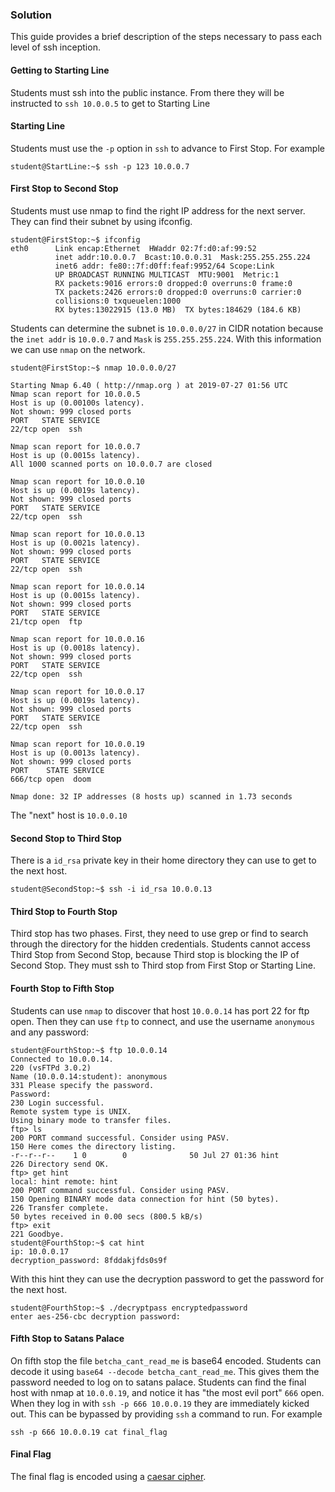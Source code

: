### Solution

This guide provides a brief description of the steps necessary to pass each level of ssh inception.

#### Getting to Starting Line

Students must ssh into the public instance. From there they will be instructed to `ssh 10.0.0.5` to get to Starting Line

#### Starting Line

Students must use the `-p` option in `ssh` to advance to First Stop.
For example

```
student@StartLine:~$ ssh -p 123 10.0.0.7
```

#### First Stop to Second Stop

Students must use nmap to find the right IP address for the next server. They can find their subnet by using ifconfig.

```
student@FirstStop:~$ ifconfig
eth0      Link encap:Ethernet  HWaddr 02:7f:d0:af:99:52
          inet addr:10.0.0.7  Bcast:10.0.0.31  Mask:255.255.255.224
          inet6 addr: fe80::7f:d0ff:feaf:9952/64 Scope:Link
          UP BROADCAST RUNNING MULTICAST  MTU:9001  Metric:1
          RX packets:9016 errors:0 dropped:0 overruns:0 frame:0
          TX packets:2426 errors:0 dropped:0 overruns:0 carrier:0
          collisions:0 txqueuelen:1000
          RX bytes:13022915 (13.0 MB)  TX bytes:184629 (184.6 KB)
```
Students can determine the subnet is `10.0.0.0/27` in CIDR notation because the `inet addr` is `10.0.0.7` and `Mask` is `255.255.255.224`.
With this information we can use `nmap` on the network.

```
student@FirstStop:~$ nmap 10.0.0.0/27

Starting Nmap 6.40 ( http://nmap.org ) at 2019-07-27 01:56 UTC
Nmap scan report for 10.0.0.5
Host is up (0.00100s latency).
Not shown: 999 closed ports
PORT   STATE SERVICE
22/tcp open  ssh

Nmap scan report for 10.0.0.7
Host is up (0.0015s latency).
All 1000 scanned ports on 10.0.0.7 are closed

Nmap scan report for 10.0.0.10
Host is up (0.0019s latency).
Not shown: 999 closed ports
PORT   STATE SERVICE
22/tcp open  ssh

Nmap scan report for 10.0.0.13
Host is up (0.0021s latency).
Not shown: 999 closed ports
PORT   STATE SERVICE
22/tcp open  ssh

Nmap scan report for 10.0.0.14
Host is up (0.0015s latency).
Not shown: 999 closed ports
PORT   STATE SERVICE
21/tcp open  ftp

Nmap scan report for 10.0.0.16
Host is up (0.0018s latency).
Not shown: 999 closed ports
PORT   STATE SERVICE
22/tcp open  ssh

Nmap scan report for 10.0.0.17
Host is up (0.0019s latency).
Not shown: 999 closed ports
PORT   STATE SERVICE
22/tcp open  ssh

Nmap scan report for 10.0.0.19
Host is up (0.0013s latency).
Not shown: 999 closed ports
PORT    STATE SERVICE
666/tcp open  doom

Nmap done: 32 IP addresses (8 hosts up) scanned in 1.73 seconds
```

The "next" host is `10.0.0.10`

#### Second Stop to Third Stop

There is a `id_rsa` private key in their home directory they can use to get to the next host.

```
student@SecondStop:~$ ssh -i id_rsa 10.0.0.13
```

#### Third Stop to Fourth Stop

Third stop has two phases. First, they need to use grep or find to search through the directory for the hidden credentials. Students cannot access Third Stop from Second Stop, because Third stop is blocking the IP of Second Stop. They must ssh to Third stop from First Stop or Starting Line.

#### Fourth Stop to Fifth Stop

Students can use `nmap` to discover that host `10.0.0.14` has port 22 for ftp open.
Then they can use `ftp` to connect, and use the username `anonymous` and any password:

```
student@FourthStop:~$ ftp 10.0.0.14
Connected to 10.0.0.14.
220 (vsFTPd 3.0.2)
Name (10.0.0.14:student): anonymous
331 Please specify the password.
Password:
230 Login successful.
Remote system type is UNIX.
Using binary mode to transfer files.
ftp> ls
200 PORT command successful. Consider using PASV.
150 Here comes the directory listing.
-r--r--r--    1 0        0              50 Jul 27 01:36 hint
226 Directory send OK.
ftp> get hint
local: hint remote: hint
200 PORT command successful. Consider using PASV.
150 Opening BINARY mode data connection for hint (50 bytes).
226 Transfer complete.
50 bytes received in 0.00 secs (800.5 kB/s)
ftp> exit
221 Goodbye.
student@FourthStop:~$ cat hint
ip: 10.0.0.17
decryption_password: 8fddakjfds0s9f
```

With this hint they can use the decryption password to get the password for the next host.

```
student@FourthStop:~$ ./decryptpass encryptedpassword
enter aes-256-cbc decryption password:
```

#### Fifth Stop to Satans Palace

On fifth stop the file `betcha_cant_read_me` is base64 encoded.
Students can decode it using `base64 --decode betcha_cant_read_me`.
This gives them the password needed to log on to satans palace.
Students can find the final host with nmap at `10.0.0.19`, and notice it has "the most evil port" `666` open.
When they log in with `ssh -p 666 10.0.0.19` they are immediately kicked out.
This can be bypassed by providing `ssh` a command to run. For example

```
ssh -p 666 10.0.0.19 cat final_flag
```

#### Final Flag

The final flag is encoded using a [caesar cipher](https://en.wikipedia.org/wiki/Caesar_cipher).


